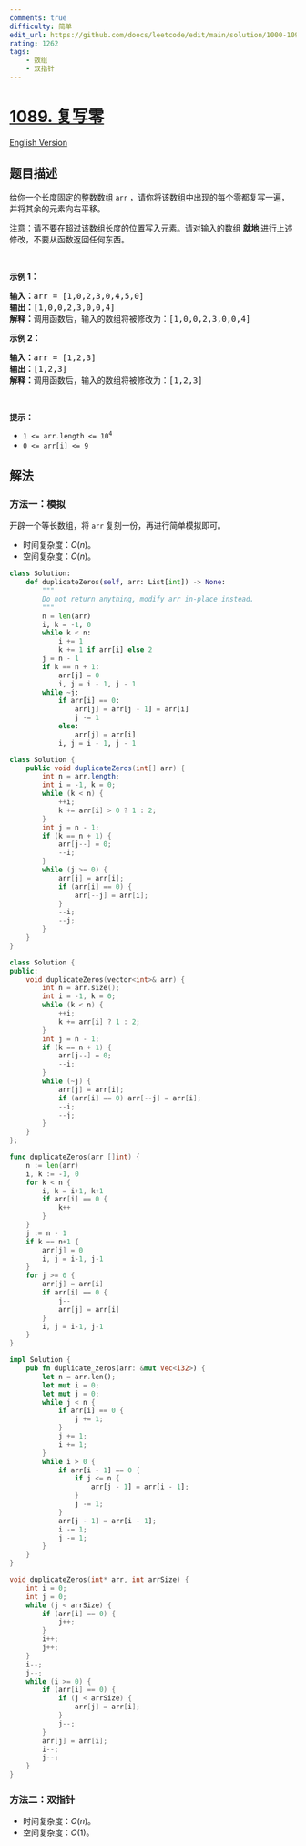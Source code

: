 ```yaml
---
comments: true
difficulty: 简单
edit_url: https://github.com/doocs/leetcode/edit/main/solution/1000-1099/1089.Duplicate%20Zeros/README.md
rating: 1262
tags:
    - 数组
    - 双指针
---
```


# [1089. 复写零](https://leetcode.cn/problems/duplicate-zeros)

[English Version](/solution/1000-1099/1089.Duplicate%20Zeros/README_EN.md)

## 题目描述

<!-- 这里写题目描述 -->

<p>给你一个长度固定的整数数组&nbsp;<code>arr</code> ，请你将该数组中出现的每个零都复写一遍，并将其余的元素向右平移。</p>

<p>注意：请不要在超过该数组长度的位置写入元素。请对输入的数组&nbsp;<strong>就地&nbsp;</strong>进行上述修改，不要从函数返回任何东西。</p>

<p>&nbsp;</p>

<p><strong>示例 1：</strong></p>

<pre>
<strong>输入：</strong>arr = [1,0,2,3,0,4,5,0]
<strong>输出：</strong>[1,0,0,2,3,0,0,4]
<strong>解释：</strong>调用函数后，输入的数组将被修改为：[1,0,0,2,3,0,0,4]</pre>

<p><strong>示例 2：</strong></p>

<pre>
<strong>输入：</strong>arr = [1,2,3]
<strong>输出：</strong>[1,2,3]
<strong>解释：</strong>调用函数后，输入的数组将被修改为：[1,2,3]
</pre>

<p>&nbsp;</p>

<p><strong>提示：</strong></p>

<ul>
	<li><code>1 &lt;= arr.length &lt;= 10<sup>4</sup></code></li>
	<li><code>0 &lt;= arr[i] &lt;= 9</code></li>
</ul>

## 解法

### 方法一：模拟

开辟一个等长数组，将 `arr` 复刻一份，再进行简单模拟即可。

-   时间复杂度：$O(n)$。
-   空间复杂度：$O(n)$。

<!-- tabs:start -->

```python
class Solution:
    def duplicateZeros(self, arr: List[int]) -> None:
        """
        Do not return anything, modify arr in-place instead.
        """
        n = len(arr)
        i, k = -1, 0
        while k < n:
            i += 1
            k += 1 if arr[i] else 2
        j = n - 1
        if k == n + 1:
            arr[j] = 0
            i, j = i - 1, j - 1
        while ~j:
            if arr[i] == 0:
                arr[j] = arr[j - 1] = arr[i]
                j -= 1
            else:
                arr[j] = arr[i]
            i, j = i - 1, j - 1
```

```java
class Solution {
    public void duplicateZeros(int[] arr) {
        int n = arr.length;
        int i = -1, k = 0;
        while (k < n) {
            ++i;
            k += arr[i] > 0 ? 1 : 2;
        }
        int j = n - 1;
        if (k == n + 1) {
            arr[j--] = 0;
            --i;
        }
        while (j >= 0) {
            arr[j] = arr[i];
            if (arr[i] == 0) {
                arr[--j] = arr[i];
            }
            --i;
            --j;
        }
    }
}
```

```cpp
class Solution {
public:
    void duplicateZeros(vector<int>& arr) {
        int n = arr.size();
        int i = -1, k = 0;
        while (k < n) {
            ++i;
            k += arr[i] ? 1 : 2;
        }
        int j = n - 1;
        if (k == n + 1) {
            arr[j--] = 0;
            --i;
        }
        while (~j) {
            arr[j] = arr[i];
            if (arr[i] == 0) arr[--j] = arr[i];
            --i;
            --j;
        }
    }
};
```

```go
func duplicateZeros(arr []int) {
	n := len(arr)
	i, k := -1, 0
	for k < n {
		i, k = i+1, k+1
		if arr[i] == 0 {
			k++
		}
	}
	j := n - 1
	if k == n+1 {
		arr[j] = 0
		i, j = i-1, j-1
	}
	for j >= 0 {
		arr[j] = arr[i]
		if arr[i] == 0 {
			j--
			arr[j] = arr[i]
		}
		i, j = i-1, j-1
	}
}
```

```rust
impl Solution {
    pub fn duplicate_zeros(arr: &mut Vec<i32>) {
        let n = arr.len();
        let mut i = 0;
        let mut j = 0;
        while j < n {
            if arr[i] == 0 {
                j += 1;
            }
            j += 1;
            i += 1;
        }
        while i > 0 {
            if arr[i - 1] == 0 {
                if j <= n {
                    arr[j - 1] = arr[i - 1];
                }
                j -= 1;
            }
            arr[j - 1] = arr[i - 1];
            i -= 1;
            j -= 1;
        }
    }
}
```

```c
void duplicateZeros(int* arr, int arrSize) {
    int i = 0;
    int j = 0;
    while (j < arrSize) {
        if (arr[i] == 0) {
            j++;
        }
        i++;
        j++;
    }
    i--;
    j--;
    while (i >= 0) {
        if (arr[i] == 0) {
            if (j < arrSize) {
                arr[j] = arr[i];
            }
            j--;
        }
        arr[j] = arr[i];
        i--;
        j--;
    }
}
```

<!-- tabs:end -->

### 方法二：双指针

-   时间复杂度：$O(n)$。
-   空间复杂度：$O(1)$。

<!-- end -->
